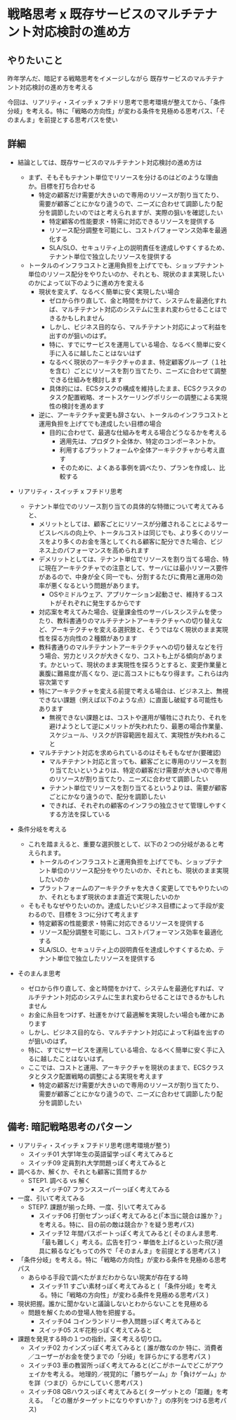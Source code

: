 # 戦略思考 x 既存サービスのマルチテナント対応検討の進め方

## やりたいこと

昨年学んだ、暗記する戦略思考をイメージしながら
既存サービスのマルチテナント対応検討の進め方を考える

今回は、リアリティ・スイッチ x フチドリ思考で思考環境が整えてから、「条件分岐」を考える。特に「戦略の方向性」が変わる条件を見極める思考パス、「そのまんま」を前提とする思考パスを使い

## 詳細

- 結論としては、既存サービスのマルチテナント対応検討の進め方は
    - まず、そもそもテナント単位でリソースを分けるのはどのような理由か。目標を打ち合わせる
      - 特定の顧客だけ需要が大きいので専用のリソースが割り当てたり、需要が顧客ごとにかなり違うので、ニーズに合わせて調節したり配分を調節したいのではと考えられますが、実際の狙いを確認したい
        - 特定顧客の性能要求・特需に対応できるリソースを提供する
        - リソース配分調整を可能にし、コストパフォーマンス効率を最適化する
        - SLA/SLO、セキュリティ上の説明責任を達成しやすくするため、テナント単位で独立したリソースを提供する
    - トータルのインフラコストと運用負担を上げてでも、ショップテナント単位のリソース配分をやりたいのか、それとも、現状のまま実現したいのかによって以下のように進め方を変える
      - 現状を変えず、なるべく簡単に安く実現したい場合
        - ゼロから作り直して、金と時間をかけて、システムを最適化すれば、マルチテナント対応のシステムに生まれ変わらせることはできるかもしれません
        - しかし、ビジネス目的なら、マルチテナント対応によって利益を出すのが狙いのはず。
        - 特に、すでにサービスを運用している場合、なるべく簡単に安く手に入るに越したことはないはず
        - なるべく現状のアーキテクチャのまま、特定顧客グループ（１社を含む）ごとにリソースを割り当てたり、ニーズに合わせて調整できる仕組みを検討します
        - 具体的には、ECSタスクの構成を維持したまま、ECSクラスタのタスク配置戦略、オートスケーリングポリシーの調整による実現性の検討を進めます
      - 逆に、アーキテクチャ変更も辞さない、トータルのインフラコストと運用負担を上げてでも達成したい目標の場合
        - 目的に合わせて、最適な仕組みを考える場合どうなるかを考える
          - 適用先は、プロダクト全体か、特定のコンポーネントか。
          - 利用するプラットフォームや全体アーキテクチャから考え直す
          - そのために、よくある事例を調べたり、プランを作成し、比較する
- リアリティ・スイッチ x フチドリ思考
  - テナント単位でのリソース割り当ての具体的な特徴について考えてみると、
    - メリットとしては、顧客ごとにリソースが分離されることによるサービスレベルの向上や、トータルコストは同じでも、より多くのリソースをより多くのお金を落としてくれる顧客に配分できた場合、ビジネス上のパフォーマンスを高められます
    - デメリットとしては、テナント単位でリソースを割り当てる場合、特に現在アーキテクチャでの注意として、サーバには最小リソース要件があるので、中身が全く同一でも、分割するたびに費用と運用の効率が悪くなるという問題があります。
      - OSやミドルウェア、アプリケーション起動させ、維持するコストがそれぞれに発生するからです
    - 対応案を考えてみた場合、従量課金性のサーバレスシステムを使ったり、教科書通りのマルチテナントアーキテクチャへの切り替えなど、アーキテクチャを変える選択肢と、そうではなく現状のまま実現性を探る方向性の２種類があります
    - 教科書通りのマルチテナントアーキテクチャへの切り替えなどを行う場合、労力とリスクが大きくなり、コストも上がる傾向があります。かといって、現状のまま実現性を探ろうとすると、変更作業量と裏腹に難易度が高くなり、逆に高コストにもなり得ます。これらは内容次第です
    - 特にアーキテクチャを変える前提で考える場合は、ビジネス上、無視できない課題（例えば以下のような点）に直面し破綻する可能性もあります
      - 無視できない課題とは、コストや運用が犠牲にされたり、それを避けようとして逆にメリットが失われたり、最悪の場合作業量、スケジュール、リスクが許容範囲を超えて、実現性が失われること
    - マルチテナント対応を求められているのはそもそもなぜか(要確認)
      - マルチテナント対応と言っても、顧客ごとに専用のリソースを割り当てたいというよりは、特定の顧客だけ需要が大きいので専用のリソースが割り当てたり、ニーズに合わせて調節したい
      - テナント単位でリソースを割り当てるというよりは、需要が顧客ごとにかなり違うので、配分を調節したい
      - できれば、それぞれの顧客のインフラの独立させて管理しやすくする方法を探している

- 条件分岐を考える
  - これを踏まえると、重要な選択肢として、以下の２つの分岐があると考えられます。
    - トータルのインフラコストと運用負担を上げてでも、ショップテナント単位のリソース配分をやりたいのか、それとも、現状のまま実現したいのか
    - プラットフォームのアーキテクチャを大きく変更してでもやりたいのか、それともまず現状のまま直近で実現したいのか
  - そもそもなぜやりたいのか。達成したいビジネス目標によって手段が変わるので、目標を３つに分けて考えます
    - 特定顧客の性能要求・特需に対応できるリソースを提供する
    - リソース配分調整を可能にし、コストパフォーマンス効率を最適化する
    - SLA/SLO、セキュリティ上の説明責任を達成しやすくするため、テナント単位で独立したリソースを提供する

- そのまんま思考
  - ゼロから作り直して、金と時間をかけて、システムを最適化すれば、マルチテナント対応のシステムに生まれ変わらせることはできるかもしれません
  - お金に糸目をつけず、社運をかけて最適解を実現したい場合も確かにあります
  - しかし、ビジネス目的なら、マルチテナント対応によって利益を出すのが狙いのはず。
  - 特に、すでにサービスを運用している場合、なるべく簡単に安く手に入るに越したことはないはず。
  - ここでは、コストと運用、アーキテクチャを現状のままで、ECSクラスタとタスク配置戦略の調整による実現を考えます
    - 特定の顧客だけ需要が大きいので専用のリソースが割り当てたり、需要が顧客ごとにかなり違うので、ニーズに合わせて調節したり配分を調節したい

## 備考: 暗記戦略思考のパターン

- リアリティ・スイッチ x フチドリ思考(思考環境が整う)
    - スイッチ01 大学1年生の英語留学っぽく考えてみると
    - スイッチ09 定員割れ大学問題っぽく考えてみると
- 調べるか、解くか、それとも顧客に質問するか
    - STEP1. 調べる vs 解く 
      - スイッチ07 フランススーパーっぽく考えてみる
- 一度、引いて考えてみる
    - STEP7. 課題が揃った時、一度、引いて考えてみる
        - スイッチ06 打倒セブンっぽく考えてみると(「本当に競合は誰か？」を考える。特に、目の前の敵は競合か？を疑う思考パス)
        - スイッチ12 年間パスポートっぽく考えてみると( そのまんま思考. 「最も難しく」考える。広告を打つ・単価を上げるといった飛び道具に頼るなどもっての外で「そのまんま」を前提とする思考パス )
- 「条件分岐」を考える。特に「戦略の方向性」が変わる条件を見極める思考パス
    - あらゆる手段で調べたがまだわからない現実が存在する時
        - スイッチ11 すごい素材っぽく考えてみると ( 「条件分岐」を考える。特に「戦略の方向性」が変わる条件を見極める思考パス )
- 現状把握。誰かに聞かないと議論しないとわからないことを見極める
    - 問題を解くための登場人物を把握する。
        - スイッチ04 コインランドリー参入問題っぽく考えてみると
        - スイッチ05 スギ花粉っぽく考えてみると
- 課題を発見する時の１つの指針。深く考える切り口。
    - スイッチ02 カインズっぽく考えてみると ( 誰が敵なのか 特に、消費者／ユーザーがお金を使うまでの「分岐」を詳らかにする思考パス )
    - スイッチ03 車の教習所っぽく考えてみると(どこがホームでどこがアウェイかを考える。 地理的／視覚的に「勝ちゲーム」か「負けゲーム」かを詳（つまび）らかにしていく思考パス )
    - スイッチ08 QBハウスっぽく考えてみると( ターゲットとの「距離」を考える。 「どの層がターゲットになりやすいか？」の序列をつける思考パス)
